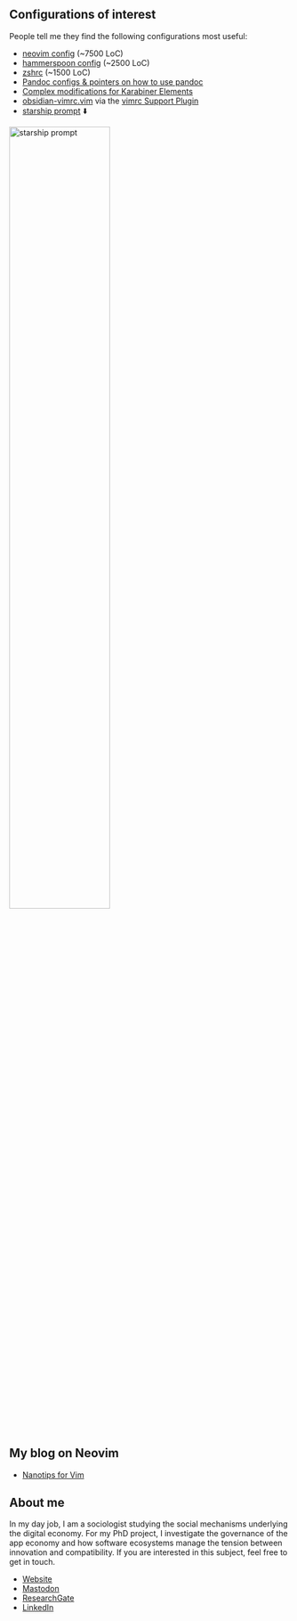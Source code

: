 ## Configurations of interest
People tell me they find the following configurations most useful:
- [neovim config](./nvim) (~7500 LoC)
- [hammerspoon config](./hammerspoon) (~2500 LoC)
- [zshrc](./zsh) (~1500 LoC)
- [Pandoc configs & pointers on how to use pandoc](./pandoc)
- [Complex modifications for Karabiner Elements](./karabiner)
- [obsidian-vimrc.vim](./obsidian/vimrc/obsidian-vimrc.vim) via the [vimrc Support
  Plugin](https://obsidian.md/plugins?id=obsidian-vimrc-support)
- [starship prompt](./starship/starship.toml) ⬇️


<img width=60% alt="starship prompt" src="https://user-images.githubusercontent.com/73286100/229211019-e763d775-d89f-43da-99ef-06c57fd1e485.png">

## My blog on Neovim
- [Nanotips for Vim](https://nanotipsforvim.prose.sh/)

## About me
In my day job, I am a sociologist studying the social mechanisms underlying the
digital economy. For my PhD project, I investigate the governance of the app
economy and how software ecosystems manage the tension between innovation and
compatibility. If you are interested in this subject, feel free to get in touch.

- [Website](https://chris-grieser.de/)
- [Mastodon](https://pkm.social/@pseudometa)
- [ResearchGate](https://www.researchgate.net/profile/Christopher-Grieser)
- [LinkedIn](https://www.linkedin.com/in/christopher-grieser-ba693b17a/)
